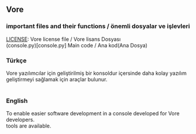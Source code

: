 ## Vore

### important files and their functions / önemli dosyalar ve işlevleri
[LICENSE](LICENSE): Vore license file / Vore lisans Dosyası<br>
(console.py)[console.py] Main code / Ana kod(Ana Dosya)<br>

### Türkçe
Vore yazılımcılar için geliştirilmiş bir konsoldur içersinde daha kolay yazılım geliştirmeyi sağlamak için
araçlar bulunur.<br>
<br>
### English
To enable easier software development in a console developed for Vore developers.<br>
tools are available.<br>
